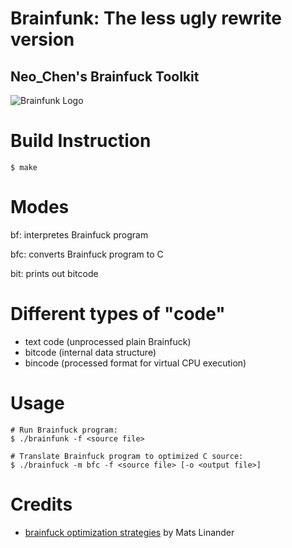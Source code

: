 # Brainfunk: The less ugly rewrite version

## Neo_Chen's Brainfuck Toolkit

![Brainfunk Logo](https://gitlab.com/Neo_Chen/Brainfunk/raw/master/Logo/Logo256px.png "Yes, this is the logo")

# Build Instruction
```
$ make
```
# Modes

bf: interpretes Brainfuck program

bfc: converts Brainfuck program to C

bit: prints out bitcode

# Different types of "code"

* text code (unprocessed plain Brainfuck)
* bitcode (internal data structure)
* bincode (processed format for virtual CPU execution)

# Usage
```
# Run Brainfuck program:
$ ./brainfunk -f <source file>

# Translate Brainfuck program to optimized C source:
$ ./brainfuck -m bfc -f <source file> [-o <output file>]
```
# Credits

* [brainfuck optimization strategies](http://calmerthanyouare.org/2015/01/07/optimizing-brainfuck.html) by Mats Linander
